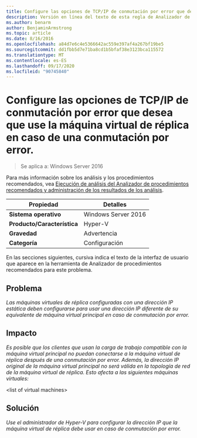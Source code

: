 ```yaml
---
title: Configure las opciones de TCP/IP de conmutación por error que desea que use la máquina virtual de réplica en caso de una conmutación por error.
description: Versión en línea del texto de esta regla de Analizador de procedimientos recomendados.
ms.author: benarm
author: BenjaminArmstrong
ms.topic: article
ms.date: 8/16/2016
ms.openlocfilehash: a84d7e6c4e5366642ac559e397af4a267bf19be5
ms.sourcegitcommit: dd1fbb5d7e71ba8cd1b5bfaf38e3123bca115572
ms.translationtype: MT
ms.contentlocale: es-ES
ms.lasthandoff: 09/17/2020
ms.locfileid: "90745840"
---
```

# <a name="configure-the-failover-tcpip-settings-that-you-want-the-replica-virtual-machine-to-use-in-the-event-of-a-failover"></a>Configure las opciones de TCP/IP de conmutación por error que desea que use la máquina virtual de réplica en caso de una conmutación por error.

>Se aplica a: Windows Server 2016

Para más información sobre los análisis y los procedimientos recomendados, vea [Ejecución de análisis del Analizador de procedimientos recomendados y administración de los resultados de los análisis](https://go.microsoft.com/fwlink/p/?LinkID=223177).

|Propiedad|Detalles|
|-|-|
|**Sistema operativo**|Windows Server 2016|
|**Producto/Característica**|Hyper-V|
|**Gravedad**|Advertencia|
|**Categoría**|Configuración|

En las secciones siguientes, cursiva indica el texto de la interfaz de usuario que aparece en la herramienta de Analizador de procedimientos recomendados para este problema.

## <a name="issue"></a>Problema
*Las máquinas virtuales de réplica configuradas con una dirección IP estática deben configurarse para usar una dirección IP diferente de su equivalente de máquina virtual principal en caso de conmutación por error.*

## <a name="impact"></a>Impacto
*Es posible que los clientes que usan la carga de trabajo compatible con la máquina virtual principal no puedan conectarse a la máquina virtual de réplica después de una conmutación por error. Además, la dirección IP original de la máquina virtual principal no será válida en la topología de red de la máquina virtual de réplica. Esto afecta a las siguientes máquinas virtuales:*

\<list of virtual machines>

## <a name="resolution"></a>Solución
*Use el administrador de Hyper-V para configurar la dirección IP que la máquina virtual de réplica debe usar en caso de conmutación por error.*




